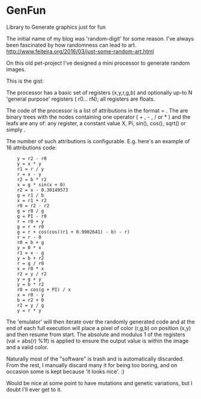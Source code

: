 # GenFun
Library to Generate graphics just for fun

The initial name of my blog was 'random-digit' for some reason. I've always been fascinated by how randomness can lead to art.
http://www.feiteira.org/2016/03/just-some-random-art.html

On this old pet-project I've designed a mini processor to generate random images.

This is the gist:

The processor has a basic set of registers (x,y,r,g,b) and optionally up-to N 'general purpose' registers ( r0... rN); all registers are floats.

The code of the processor is a list of attributions in the format <register> = <expression>. 
The <expressions> are binary trees with the nodes containing one operator ( + , - , / or  * ) and the leafs are any of: any register, a constant value X, Pi, sin(<expression>), cos(<expression>), sqrt(<expression>) or simply <expression>.

The number of such attributions is configurable. E.g. here's an example of 16 attributions code:
```
    y = r2 - r0
    y = x * y
    r1 = r / y
    r = x - y
    r2 = b * r2
    x = g * sin(x + 0)
    r2 = x - 0.30149573
    g = r1 / b
    x = r1 + r2
    r0 = r2 - r2
    g = r0 / g
    g = PI - r0
    r = r0 + y
    g = r + r0
    g = r + cos(cos((r1 + 0.9902641) - b) - r)
    r = r - 0
    r0 = b + g
    y = 0 * x
    r1 = x - g
    y = b + r2
    r = g / r0
    x = r0 * x
    r2 = y / r2
    y = g + y
    y = b * r2
    r0 = cos(g + PI) / x
    x = r0 - y
    b = r2 + 0
    r2 = y / g
    y = r * y
```

The 'emulator' will then iterate over the randomly generated code and at the end of each full  execution will place a pixel of color (r,g,b) on position (x,y) and then resume from start. The absolute and modulus 1 of the registers  (val = abs(r) %1f) is applied to ensure the output value is within the image and a valid color.


Naturally most of the "software" is trash and is automatically discarded. From the rest, I manually discard many it for being too boring, and on occasion some is kept because 'it looks nice'. :)


Would be nice at some point to have mutations and genetic variations, but I doubt I'll ever get to it.
